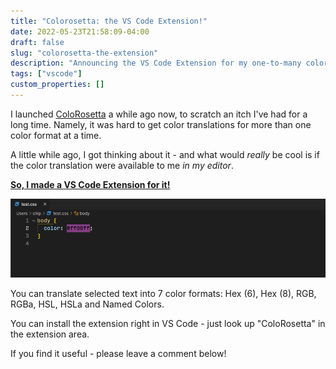 ```yaml
---
title: "Colorosetta: the VS Code Extension!"
date: 2022-05-23T21:58:09-04:00
draft: false
slug: "colorosetta-the-extension"
description: "Announcing the VS Code Extension for my one-to-many color translation tool, ColoRosetta"
tags: ["vscode"]
custom_properties: []
---
```


I launched [ColoRosetta](https://colorosetta.com/) a while ago now, to scratch an itch I've had for a long time. Namely, it was hard to get color translations for more than one color format at a time.

A little while ago, I got thinking about it - and what would _really_ be cool is if the color translation were available to me _in my editor_.

**[So, I made a VS Code Extension for it!](https://marketplace.visualstudio.com/items?itemName=chipcullen.colorosetta)**

![Translating colors in VS Code using the ColoRosetta extension](../images/translating-color.gif)

You can translate selected text into 7 color formats: Hex (6), Hex (8), RGB, RGBa, HSL, HSLa and Named Colors.

You can install the extension right in VS Code - just look up "ColoRosetta" in the extension area.

If you find it useful - please leave a comment below!

